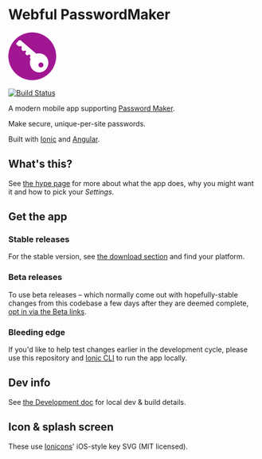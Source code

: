# Webful PasswordMaker

![Icon](./resources/android/icon/drawable-xhdpi-icon.png)

[![Build Status](https://travis-ci.com/webful-ltd/passwordmaker.svg?branch=master)](https://travis-ci.com/webful-ltd/passwordmaker)

A modern mobile app supporting [Password Maker](https://passwordmaker.org/).

Make secure, unique-per-site passwords.

Built with [Ionic](https://ionicframework.com/) and [Angular](https://angular.io/).

## What's this?

See [the hype page](https://passwordmaker.webful.uk) for more about
what the app does, why you might want it and how to pick your _Settings_.

## Get the app

### Stable releases

For the stable version, see [the download section](https://passwordmaker.webful.uk/#download) and find your platform.

### Beta releases

To use beta releases – which normally come out with hopefully-stable changes from
this codebase a few days after they are deemed complete, [opt in via the Beta links](https://passwordmaker.webful.uk/#beta).

### Bleeding edge

If you'd like to help test changes earlier in the development cycle, please use this
repository and [Ionic CLI](https://github.com/ionic-team/ionic-cli) to run the app locally.

## Dev info

See [the Development doc](doc/Development.md) for local dev & build details.

## Icon & splash screen

These use [Ionicons](https://ionicons.com/)' iOS-style key SVG (MIT licensed).
